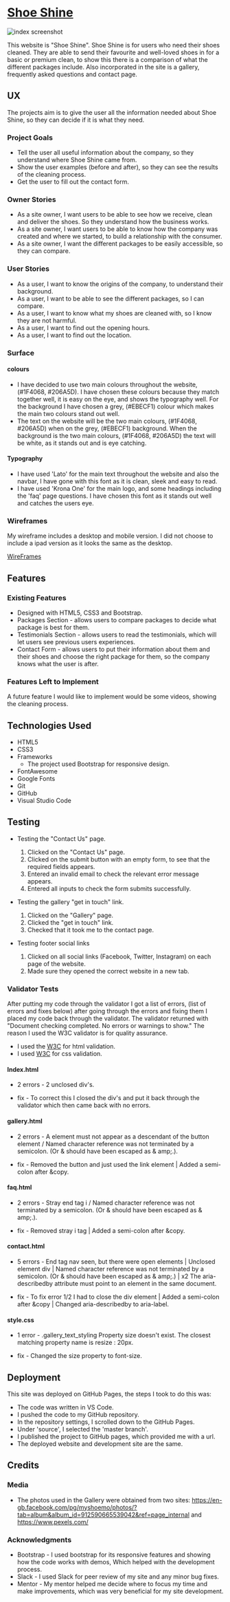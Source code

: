 # [Shoe Shine](https://jacktubby.github.io/ShoeShine/)

![index screenshot](/assets/images/index-screenshot.png)

This website is "Shoe Shine". Shoe Shine is for users who need their shoes cleaned. They are able to send their favourite and well-loved shoes in for a basic or premium clean, to show this there is a comparison of what the different packages include. Also incorporated in the site is a gallery, frequently asked questions and contact page. 
 
## UX
 
The projects aim is to give the user all the information needed about Shoe Shine, so they can decide if it is what they need.

### Project Goals 

- Tell the user all useful information about the company, so they understand where Shoe Shine came from.
- Show the user examples (before and after), so they can see the results of the cleaning process.
- Get the user to fill out the contact form.

### Owner Stories

- As a site owner, I want users to be able to see how we receive, clean and deliver the shoes. So they understand how the business works.
- As a site owner, I want users to be able to know how the company was created and where we started, to build a relationship with the consumer.
- As a site owner, I want the different packages to be easily accessible, so they can compare.

### User Stories

- As a user, I want to know the origins of the company, to understand their background.
- As a user, I want to be able to see the different packages, so I can compare.
- As a user, I want to know what my shoes are cleaned with, so I know they are not harmful.
- As a user, I want to find out the opening hours.
- As a user, I want to find out the location.

### Surface 

#### colours

- I have decided to use two main colours throughout the website, (#1F4068, #206A5D). I have chosen these colours because they match together well, it is easy on the eye, and shows the typography well. For the background I have chosen a grey, (#EBECF1) colour which makes the main two colours stand out well.
- The text on the website will be the two main colours, (#1F4068, #206A5D) when on the grey, (#EBECF1) background. When the background is the two main colours, (#1F4068, #206A5D) the text will be white, as it stands out and is eye catching.


#### Typography 
- I have used 'Lato' for the main text throughout the website and also the navbar, I have gone with this font as it is clean, sleek and easy to read.
- I have used 'Krona One' for the main logo, and some headings including the 'faq' page questions. I have chosen this font as it stands out well and catches the users eye.


### Wireframes

My wireframe includes a desktop and mobile version. I did not choose to include a ipad version as it looks the same as the desktop.

[WireFrames](https://github.com/JackTubby/ShoeShine/blob/master/assets/docs/ShoeShine%20Wireframe.pdf)

## Features

### Existing Features

- Designed with HTML5, CSS3 and Bootstrap.
- Packages Section - allows users to compare packages to decide what package is best for them.
- Testimonials Section - allows users to read the testimonials, which will let users see previous users experiences.
- Contact Form - allows users to put their information about them and their shoes and choose the right package for them, so the company knows what the user is after.

### Features Left to Implement

A future feature I would like to implement would be some videos, showing the cleaning process. 

## Technologies Used

- HTML5 
- CSS3
- Frameworks
  - The project used Bootstrap for responsive design.
- FontAwesome
- Google Fonts
- Git
- GitHub
- Visual Studio Code

## Testing

- Testing the "Contact Us" page.
   1. Clicked on the "Contact Us" page.
   2. Clicked on the submit button with an empty form, to see that the required fields appears.
   3. Entered an invalid email to check the relevant error message appears.
   4. Entered all inputs to check the form submits successfully.

- Testing the gallery "get in touch" link.
    1. Clicked on the "Gallery" page.
    2. Clicked the "get in touch" link.
    3. Checked that it took me to the contact page.

- Testing footer social links
  1. Clicked on all social links (Facebook, Twitter, Instagram) on each page of the website.
  2. Made sure they opened the correct website in a new tab.


### Validator Tests

After putting my code through the validator I got a list of errors, (list of errors and fixes below) after going through the errors and fixing them I placed my code back through the validator. The validator returned with "Document checking completed. No errors or warnings to show." The reason I used the W3C validator is for quality assurance.

- I used the [W3C](https://validator.w3.org/) for html validation.
- I used [W3C](https://jigsaw.w3.org/css-validator/) for css validation.

#### Index.html

- 2 errors - 2 unclosed div's.

- fix - To correct this I closed the div's and put it back through the validator which then came back with no errors.

#### gallery.html 

- 2 errors - A element must not appear as a descendant of the button element / Named character reference was not terminated by a semicolon. (Or & should have been escaped as & amp;.).

- fix - Removed the button and just used the link element | Added a semi-colon after &copy.

#### faq.html 

- 2 errors - Stray end tag i / Named character reference was not terminated by a semicolon. (Or & should have been escaped as & amp;.).

- fix - Removed stray i tag | Added a semi-colon after &copy.

#### contact.html

- 5 errors -  End tag nav seen, but there were open elements | Unclosed element div | Named character reference was not terminated by a semicolon. (Or & should have been escaped as & amp;.) | x2 The aria-describedby attribute must point to an element in the same document.

- fix - To fix error 1/2 I had to close the div element | Added a semi-colon after &copy | Changed aria-describedby to aria-label.

#### style.css

- 1 error - .gallery_text_styling	Property size doesn't exist. The closest matching property name is resize : 20px.

- fix - Changed the size property to font-size.

## Deployment

This site was deployed on GitHub Pages, the steps I took to do this was:

- The code was written in VS Code.
- I pushed the code to my GitHub repository.
- In the repository settings, I scrolled down to the GitHub Pages.
- Under 'source', I selected the 'master branch'. 
- I published the project to GitHub pages, which provided me with a url.
- The deployed website and development site are the same.

## Credits

### Media

* The photos used in the Gallery were obtained from two sites: https://en-gb.facebook.com/pg/myshoemo/photos/?tab=album&album_id=912590665539042&ref=page_internal and https://www.pexels.com/

### Acknowledgments

- Bootstrap - I used bootstrap for its responsive features and showing how the code works with demos, Which helped with the development process.
- Slack - I used Slack for peer review of my site and any minor bug fixes.
- Mentor - My mentor helped me decide where to focus my time and make improvements, which was very beneficial for my site development. 